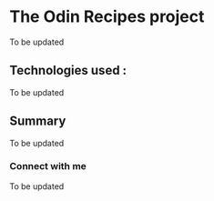 # The Odin Recipes project

To be updated

## Technologies used :

To be updated

## Summary

To be updated

### Connect with me

To be updated

